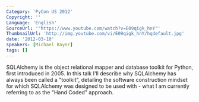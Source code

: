 ```yaml
---
Category: 'PyCon US 2012'
Copyright: ''
Language: 'English'
SourceUrl: '"https://www.youtube.com/watch?v=E09qigk_hnY"'
ThumbnailUrl: 'http://img.youtube.com/vi/E09qigk_hnY/hqdefault.jpg'
date: '2012-03-10'
speakers: [Michael Bayer]
tags: []
---
```

SQLAlchemy is the object relational mapper and database toolkit for Python,
first introduced in 2005. In this talk I'll describe why SQLAlchemy has always
been called a "toolkit", detailing the software construction mindset for which
SQLAlchemy was designed to be used with - what I am currently referring to as
the "Hand Coded" approach.

